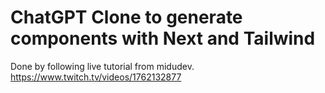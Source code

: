 # ChatGPT Clone to generate components with Next and Tailwind

Done by following live tutorial from midudev.
https://www.twitch.tv/videos/1762132877
